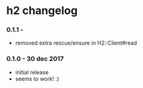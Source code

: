 h2 changelog
============

### 0.1.1 -

* removed extra rescue/ensure in H2::Client#read

### 0.1.0 - 30 dec 2017

* initial release
* seems to work! :)
